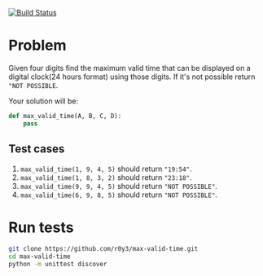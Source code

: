 [![Build Status](https://travis-ci.org/royge/max-valid-time.svg?branch=master)](https://travis-ci.org/royge/max-valid-time)

Problem
=======

Given four digits find the maximum valid time that can be displayed on a digital clock(24 hours format) using those digits. If it's not possible return ```"NOT POSSIBLE```.

Your solution will be:

```python
def max_valid_time(A, B, C, D):
    pass
```

Test cases
----------

1. ```max_valid_time(1, 9, 4, 5)``` should return ```"19:54"```.
2. ```max_valid_time(1, 8, 3, 2)``` should return ```"23:18"```.
3. ```max_valid_time(9, 9, 4, 5)``` should return ```"NOT POSSIBLE"```.
4. ```max_valid_time(6, 9, 8, 5)``` should return ```"NOT POSSIBLE"```.

Run tests
=========

```bash
git clone https://github.com/r0y3/max-valid-time.git
cd max-valid-time
python -m unittest discover
```
